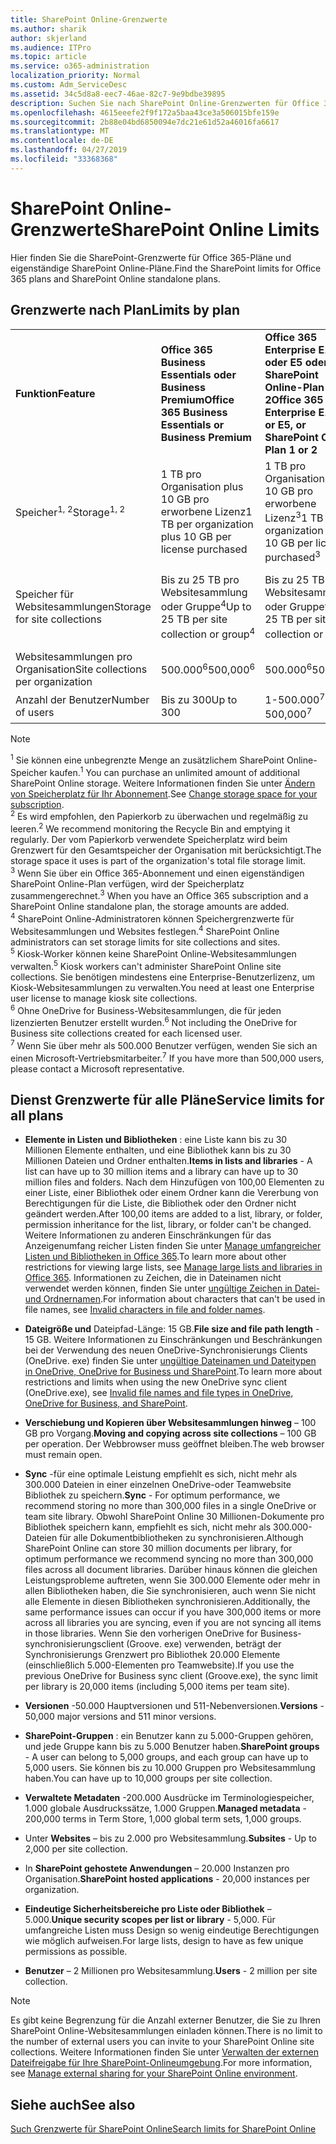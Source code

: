 ```yaml
---
title: SharePoint Online-Grenzwerte
ms.author: sharik
author: skjerland
ms.audience: ITPro
ms.topic: article
ms.service: o365-administration
localization_priority: Normal
ms.custom: Adm_ServiceDesc
ms.assetid: 34c5d8a8-eec7-46ae-82c7-9e9bdbe39895
description: Suchen Sie nach SharePoint Online-Grenzwerten für Office 365 Enterprise-Pläne und eigenständige Pläne.
ms.openlocfilehash: 4615eeefe2f9f172a5baa43ce3a506015bfe159e
ms.sourcegitcommit: 2b88e04bd6850094e7dc21e61d52a46016fa6617
ms.translationtype: MT
ms.contentlocale: de-DE
ms.lasthandoff: 04/27/2019
ms.locfileid: "33368368"
---
```

# <a name="sharepoint-online-limits"></a><span data-ttu-id="3df16-103">SharePoint Online-Grenzwerte</span><span class="sxs-lookup"><span data-stu-id="3df16-103">SharePoint Online Limits</span></span>

<span data-ttu-id="3df16-104">Hier finden Sie die SharePoint-Grenzwerte für Office 365-Pläne und eigenständige SharePoint Online-Pläne.</span><span class="sxs-lookup"><span data-stu-id="3df16-104">Find the SharePoint limits for Office 365 plans and SharePoint Online standalone plans.</span></span>
  
## <a name="limits-by-plan"></a><span data-ttu-id="3df16-105">Grenzwerte nach Plan</span><span class="sxs-lookup"><span data-stu-id="3df16-105">Limits by plan</span></span>

|||||
|:-----|:-----|:-----|:-----|
|<span data-ttu-id="3df16-106">**Funktion**</span><span class="sxs-lookup"><span data-stu-id="3df16-106">**Feature**</span></span> <br/> |<span data-ttu-id="3df16-107">**Office 365 Business Essentials oder Business Premium**</span><span class="sxs-lookup"><span data-stu-id="3df16-107">**Office 365 Business Essentials or Business Premium**</span></span> <br/> |<span data-ttu-id="3df16-108">**Office 365 Enterprise E1, E3 oder E5 oder SharePoint Online-Plan 1 oder 2**</span><span class="sxs-lookup"><span data-stu-id="3df16-108">**Office 365 Enterprise E1, E3, or E5, or SharePoint Online Plan 1 or 2**</span></span> <br/> | <span data-ttu-id="3df16-109">**Office 365 Enterprise F1**</span><span class="sxs-lookup"><span data-stu-id="3df16-109">**Office 365 Enterprise F1**</span></span> <br/> |
|<span data-ttu-id="3df16-110">Speicher<sup>1, 2</sup></span><span class="sxs-lookup"><span data-stu-id="3df16-110">Storage<sup>1, 2</sup></span></span> <br/> |<span data-ttu-id="3df16-111">1 TB pro Organisation plus 10 GB pro erworbene Lizenz</span><span class="sxs-lookup"><span data-stu-id="3df16-111">1 TB per organization plus 10 GB per license purchased</span></span>  <br/> |<span data-ttu-id="3df16-112">1 TB pro Organisation plus 10 GB pro erworbene Lizenz<sup>3</sup></span><span class="sxs-lookup"><span data-stu-id="3df16-112">1 TB per organization plus 10 GB per license purchased<sup>3</sup></span></span> <br/> |<span data-ttu-id="3df16-113">1 TB pro Organisation <sup>3</sup></span><span class="sxs-lookup"><span data-stu-id="3df16-113">1 TB per organization <sup>3</sup></span></span> <br/> |
|<span data-ttu-id="3df16-114">Speicher für Websitesammlungen</span><span class="sxs-lookup"><span data-stu-id="3df16-114">Storage for site collections</span></span>  <br/> |<span data-ttu-id="3df16-115">Bis zu 25 TB pro Websitesammlung oder Gruppe<sup>4</sup></span><span class="sxs-lookup"><span data-stu-id="3df16-115">Up to 25 TB per site collection or group<sup>4</sup></span></span> <br/> |<span data-ttu-id="3df16-116">Bis zu 25 TB pro Websitesammlung oder Gruppe<sup>4</sup></span><span class="sxs-lookup"><span data-stu-id="3df16-116">Up to 25 TB per site collection or group<sup>4</sup></span></span> <br/> |<span data-ttu-id="3df16-117">Bis zu 25 TB pro Websitesammlung oder Gruppe<sup>5</sup></span><span class="sxs-lookup"><span data-stu-id="3df16-117">Up to 25 TB per site collection or group<sup>5</sup></span></span> <br/> |
|<span data-ttu-id="3df16-118">Websitesammlungen pro Organisation</span><span class="sxs-lookup"><span data-stu-id="3df16-118">Site collections per organization</span></span>  <br/> |<span data-ttu-id="3df16-119">500.000<sup>6</sup></span><span class="sxs-lookup"><span data-stu-id="3df16-119">500,000<sup>6</sup></span></span> <br/> |<span data-ttu-id="3df16-120">500.000<sup>6</sup></span><span class="sxs-lookup"><span data-stu-id="3df16-120">500,000<sup>6</sup></span></span> <br/> |<span data-ttu-id="3df16-121">500.000</span><span class="sxs-lookup"><span data-stu-id="3df16-121">500,000</span></span><br/> |
|<span data-ttu-id="3df16-122">Anzahl der Benutzer</span><span class="sxs-lookup"><span data-stu-id="3df16-122">Number of users</span></span>  <br/> |<span data-ttu-id="3df16-123">Bis zu 300</span><span class="sxs-lookup"><span data-stu-id="3df16-123">Up to 300</span></span>  <br/> |<span data-ttu-id="3df16-124">1-500.000<sup>7</sup></span><span class="sxs-lookup"><span data-stu-id="3df16-124">1- 500,000<sup>7</sup></span></span> <br/> |<span data-ttu-id="3df16-125">1-500.000<sup>7</sup></span><span class="sxs-lookup"><span data-stu-id="3df16-125">1- 500,000<sup>7</sup></span></span> <br/> |
   
> [!NOTE]
> <span data-ttu-id="3df16-126"><sup>1</sup> Sie können eine unbegrenzte Menge an zusätzlichem SharePoint Online-Speicher kaufen.</span><span class="sxs-lookup"><span data-stu-id="3df16-126"><sup>1</sup> You can purchase an unlimited amount of additional SharePoint Online storage.</span></span> <span data-ttu-id="3df16-127">Weitere Informationen finden Sie unter [Ändern von Speicherplatz für Ihr Abonnement](https://support.office.com/article/96EA3533-DE64-4B01-839A-C560875A662C).</span><span class="sxs-lookup"><span data-stu-id="3df16-127">See [Change storage space for your subscription](https://support.office.com/article/96EA3533-DE64-4B01-839A-C560875A662C).</span></span> 
<br/><span data-ttu-id="3df16-128"><sup>2</sup> Es wird empfohlen, den Papierkorb zu überwachen und regelmäßig zu leeren.</span><span class="sxs-lookup"><span data-stu-id="3df16-128"><sup>2</sup> We recommend monitoring the Recycle Bin and emptying it regularly.</span></span> <span data-ttu-id="3df16-129">Der vom Papierkorb verwendete Speicherplatz wird beim Grenzwert für den Gesamtspeicher der Organisation mit berücksichtigt.</span><span class="sxs-lookup"><span data-stu-id="3df16-129">The storage space it uses is part of the organization's total file storage limit.</span></span> 
<br/> <span data-ttu-id="3df16-130"><sup>3</sup> Wenn Sie über ein Office 365-Abonnement und einen eigenständigen SharePoint Online-Plan verfügen, wird der Speicherplatz zusammengerechnet.</span><span class="sxs-lookup"><span data-stu-id="3df16-130"><sup>3</sup> When you have an Office 365 subscription and a SharePoint Online standalone plan, the storage amounts are added.</span></span> 
<br/><span data-ttu-id="3df16-131"><sup>4</sup> SharePoint Online-Administratoren können Speichergrenzwerte für Websitesammlungen und Websites festlegen.</span><span class="sxs-lookup"><span data-stu-id="3df16-131"><sup>4</sup> SharePoint Online administrators can set storage limits for site collections and sites.</span></span>
<br/> <span data-ttu-id="3df16-132"><sup>5</sup> Kiosk-Worker können keine SharePoint Online-Websitesammlungen verwalten.</span><span class="sxs-lookup"><span data-stu-id="3df16-132"><sup>5</sup> Kiosk workers can't administer SharePoint Online site collections.</span></span> <span data-ttu-id="3df16-133">Sie benötigen mindestens eine Enterprise-Benutzerlizenz, um Kiosk-Websitesammlungen zu verwalten.</span><span class="sxs-lookup"><span data-stu-id="3df16-133">You need at least one Enterprise user license to manage kiosk site collections.</span></span> 
<br/> <span data-ttu-id="3df16-134"><sup>6</sup> Ohne OneDrive for Business-Websitesammlungen, die für jeden lizenzierten Benutzer erstellt wurden.</span><span class="sxs-lookup"><span data-stu-id="3df16-134"><sup>6</sup> Not including the OneDrive for Business site collections created for each licensed user.</span></span> 
<br/><span data-ttu-id="3df16-135"><sup>7</sup> Wenn Sie über mehr als 500.000 Benutzer verfügen, wenden Sie sich an einen Microsoft-Vertriebsmitarbeiter.</span><span class="sxs-lookup"><span data-stu-id="3df16-135"><sup>7</sup> If you have more than 500,000 users, please contact a Microsoft representative.</span></span> 
  

  
## <a name="service-limits-for-all-plans"></a><span data-ttu-id="3df16-136">Dienst Grenzwerte für alle Pläne</span><span class="sxs-lookup"><span data-stu-id="3df16-136">Service limits for all plans</span></span>

- <span data-ttu-id="3df16-137">**Elemente in Listen und Bibliotheken** : eine Liste kann bis zu 30 Millionen Elemente enthalten, und eine Bibliothek kann bis zu 30 Millionen Dateien und Ordner enthalten.</span><span class="sxs-lookup"><span data-stu-id="3df16-137">**Items in lists and libraries** - A list can have up to 30 million items and a library can have up to 30 million files and folders.</span></span> <span data-ttu-id="3df16-138">Nach dem Hinzufügen von 100,00 Elementen zu einer Liste, einer Bibliothek oder einem Ordner kann die Vererbung von Berechtigungen für die Liste, die Bibliothek oder den Ordner nicht geändert werden.</span><span class="sxs-lookup"><span data-stu-id="3df16-138">After 100,00 items are added to a list, library, or folder, permission inheritance for the list, library, or folder can't be changed.</span></span> <span data-ttu-id="3df16-139">Weitere Informationen zu anderen Einschränkungen für das Anzeigenumfang reicher Listen finden Sie unter [Manage umfangreicher Listen und Bibliotheken in Office 365](https://support.office.com/article/b4038448-ec0e-49b7-b853-679d3d8fb784).</span><span class="sxs-lookup"><span data-stu-id="3df16-139">To learn more about other restrictions for viewing large lists, see [Manage large lists and libraries in Office 365](https://support.office.com/article/b4038448-ec0e-49b7-b853-679d3d8fb784).</span></span> <span data-ttu-id="3df16-140">Informationen zu Zeichen, die in Dateinamen nicht verwendet werden können, finden Sie unter [ungültige Zeichen in Datei-und Ordnernamen](https://support.office.com/article/64883a5d-228e-48f5-b3d2-eb39e07630fa).</span><span class="sxs-lookup"><span data-stu-id="3df16-140">For information about characters that can't be used in file names, see [Invalid characters in file and folder names](https://support.office.com/article/64883a5d-228e-48f5-b3d2-eb39e07630fa).</span></span>

- <span data-ttu-id="3df16-141">**Dateigröße und** Dateipfad-Länge: 15 GB.</span><span class="sxs-lookup"><span data-stu-id="3df16-141">**File size and file path length** - 15 GB.</span></span> <span data-ttu-id="3df16-142">Weitere Informationen zu Einschränkungen und Beschränkungen bei der Verwendung des neuen OneDrive-Synchronisierungs Clients (OneDrive. exe) finden Sie unter [ungültige Dateinamen und Dateitypen in OneDrive, OneDrive for Business und SharePoint](https://support.office.com/article/64883a5d-228e-48f5-b3d2-eb39e07630fa).</span><span class="sxs-lookup"><span data-stu-id="3df16-142">To learn more about restrictions and limits when using the new OneDrive sync client (OneDrive.exe), see [Invalid file names and file types in OneDrive, OneDrive for Business, and SharePoint](https://support.office.com/article/64883a5d-228e-48f5-b3d2-eb39e07630fa).</span></span>

- <span data-ttu-id="3df16-143">**Verschiebung und Kopieren über Websitesammlungen hinweg** – 100 GB pro Vorgang.</span><span class="sxs-lookup"><span data-stu-id="3df16-143">**Moving and copying across site collections** – 100 GB per operation.</span></span> <span data-ttu-id="3df16-144">Der Webbrowser muss geöffnet bleiben.</span><span class="sxs-lookup"><span data-stu-id="3df16-144">The web browser must remain open.</span></span>

- <span data-ttu-id="3df16-145">**Sync** -für eine optimale Leistung empfiehlt es sich, nicht mehr als 300.000 Dateien in einer einzelnen OneDrive-oder Teamwebsite Bibliothek zu speichern.</span><span class="sxs-lookup"><span data-stu-id="3df16-145">**Sync** - For optimum performance, we recommend storing no more than 300,000 files in a single OneDrive or team site library.</span></span> <span data-ttu-id="3df16-146">Obwohl SharePoint Online 30 Millionen-Dokumente pro Bibliothek speichern kann, empfiehlt es sich, nicht mehr als 300.000-Dateien für alle Dokumentbibliotheken zu synchronisieren.</span><span class="sxs-lookup"><span data-stu-id="3df16-146">Although SharePoint Online can store 30 million documents per library, for optimum performance we recommend syncing no more than 300,000 files across all document libraries.</span></span> <span data-ttu-id="3df16-147">Darüber hinaus können die gleichen Leistungsprobleme auftreten, wenn Sie 300.000 Elemente oder mehr in allen Bibliotheken haben, die Sie synchronisieren, auch wenn Sie nicht alle Elemente in diesen Bibliotheken synchronisieren.</span><span class="sxs-lookup"><span data-stu-id="3df16-147">Additionally, the same performance issues can occur if you have 300,000 items or more across all libraries you are syncing, even if you are not syncing all items in those libraries.</span></span> <span data-ttu-id="3df16-148">Wenn Sie den vorherigen OneDrive for Business-synchronisierungsclient (Groove. exe) verwenden, beträgt der Synchronisierungs Grenzwert pro Bibliothek 20.000 Elemente (einschließlich 5.000-Elementen pro Teamwebsite).</span><span class="sxs-lookup"><span data-stu-id="3df16-148">If you use the previous OneDrive for Business sync client (Groove.exe), the sync limit per library is 20,000 items (including 5,000 items per team site).</span></span>

- <span data-ttu-id="3df16-149">**Versionen** -50.000 Hauptversionen und 511-Nebenversionen.</span><span class="sxs-lookup"><span data-stu-id="3df16-149">**Versions** - 50,000 major versions and 511 minor versions.</span></span>

- <span data-ttu-id="3df16-150">**SharePoint-Gruppen** : ein Benutzer kann zu 5.000-Gruppen gehören, und jede Gruppe kann bis zu 5.000 Benutzer haben.</span><span class="sxs-lookup"><span data-stu-id="3df16-150">**SharePoint groups** - A user can belong to 5,000 groups, and each group can have up to 5,000 users.</span></span> <span data-ttu-id="3df16-151">Sie können bis zu 10.000 Gruppen pro Websitesammlung haben.</span><span class="sxs-lookup"><span data-stu-id="3df16-151">You can have up to 10,000 groups per site collection.</span></span>

- <span data-ttu-id="3df16-152">**Verwaltete Metadaten** -200.000 Ausdrücke im Terminologiespeicher, 1.000 globale Ausdruckssätze, 1.000 Gruppen.</span><span class="sxs-lookup"><span data-stu-id="3df16-152">**Managed metadata** - 200,000 terms in Term Store, 1,000 global term sets, 1,000 groups.</span></span>

- <span data-ttu-id="3df16-153">Unter **Websites** – bis zu 2.000 pro Websitesammlung.</span><span class="sxs-lookup"><span data-stu-id="3df16-153">**Subsites** - Up to 2,000 per site collection.</span></span>

- <span data-ttu-id="3df16-154">In **SharePoint gehostete Anwendungen** – 20.000 Instanzen pro Organisation.</span><span class="sxs-lookup"><span data-stu-id="3df16-154">**SharePoint hosted applications** - 20,000 instances per organization.</span></span>

- <span data-ttu-id="3df16-155">**Eindeutige Sicherheitsbereiche pro Liste oder Bibliothek** – 5.000.</span><span class="sxs-lookup"><span data-stu-id="3df16-155">**Unique security scopes per list or library** - 5,000.</span></span> <span data-ttu-id="3df16-156">Für umfangreiche Listen muss Design so wenig eindeutige Berechtigungen wie möglich aufweisen.</span><span class="sxs-lookup"><span data-stu-id="3df16-156">For large lists, design to have as few unique permissions as possible.</span></span>

- <span data-ttu-id="3df16-157">**Benutzer** – 2 Millionen pro Websitesammlung.</span><span class="sxs-lookup"><span data-stu-id="3df16-157">**Users** - 2 million per site collection.</span></span>

> [!NOTE]
> <span data-ttu-id="3df16-158">Es gibt keine Begrenzung für die Anzahl externer Benutzer, die Sie zu Ihren SharePoint Online-Websitesammlungen einladen können.</span><span class="sxs-lookup"><span data-stu-id="3df16-158">There is no limit to the number of external users you can invite to your SharePoint Online site collections.</span></span> <span data-ttu-id="3df16-159">Weitere Informationen finden Sie unter [Verwalten der externen Dateifreigabe für Ihre SharePoint-Onlineumgebung](/sharepoint/external-sharing-overview).</span><span class="sxs-lookup"><span data-stu-id="3df16-159">For more information, see [Manage external sharing for your SharePoint Online environment](/sharepoint/external-sharing-overview).</span></span>

## <a name="see-also"></a><span data-ttu-id="3df16-160">Siehe auch</span><span class="sxs-lookup"><span data-stu-id="3df16-160">See also</span></span>

[<span data-ttu-id="3df16-161">Such Grenzwerte für SharePoint Online</span><span class="sxs-lookup"><span data-stu-id="3df16-161">Search limits for SharePoint Online</span></span>](/sharepoint/search-limits)
